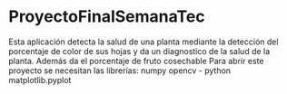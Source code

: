 # ProyectoFinalSemanaTec
Esta aplicación detecta la salud de una planta mediante la detección del porcentaje de color de sus hojas y da un diagnostico de la salud de la planta. Además da el porcentaje de fruto cosechable
Para abrir este proyecto se necesitan las librerías:
numpy
opencv - python
matplotlib.pyplot
